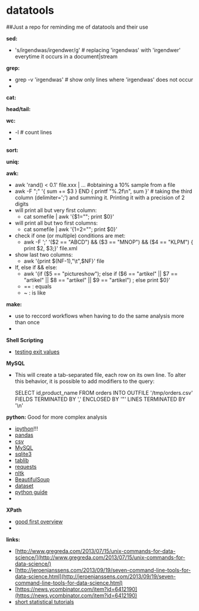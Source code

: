 datatools
=========

##Just a repo for reminding me of datatools and their use


**sed:**
  * 's/irgendwas/irgendwer/g' # replacing 'irgendwas' with 'irgendwer' everytime it occurs in a document|stream

**grep:**
  * grep -v 'irgendwas' # show only lines where 'irgendwas' does not occur
  * 

**cat:**

**head/tail:**

**wc:**
 * -l # count lines
 * 
 
**sort:**

**uniq:**

**awk:**
  * awk 'rand() < 0.1' file.xxx | ... #obtaining a 10% sample from a file
  * awk -F ";" '{ sum += $3 } END { printf "%.2f\n", sum }' # taking the third column (delimiter=';') and summing it. Printing it with a precision of 2 digits
  * will print all but very first column:
    + cat somefile | awk '{$1=""; print $0}'    
  * will print all but two first columns:
    + cat somefile | awk '{$1=$2=""; print $0}'
  * check if one (or multiple) conditions are met:
    + awk -F ';' '($2 == "ABCD") && ($3 == "MNOP") && ($4 == "KLPM") { print $2, $3;}'  file.xml
  * show last two columns:
    + awk '{print $(NF-1),"\t",$NF}' file
  * If, else if && else:
    +  awk '{if ($5 == "pictureshow"); else if ($6 == "artikel" || $7 == "artikel" || $8 == "artikel" || $9 == "artikel") ; else print $0}'
    +  == : equals
    +  ~ : is like

**make:**
  * use to reccord workflows when having to do the same analysis more than once
  * 
  
**Shell Scripting**
  * [testing exit values](blog.sanctum.geek.nz/testing-exit-values-bash/)

**MySQL**
  * This will create a tab-separated file, each row on its own line. To alter this behavior, it is possible to add modifiers to the query:
 
    SELECT id,product_name FROM orders
    INTO OUTFILE '/tmp/orders.csv'
    FIELDS TERMINATED BY ','
    ENCLOSED BY '"'
    LINES TERMINATED BY '\n'

**python:**
  Good for more complex analysis
  * [ipython](http://ipython.org/)!!!
  * [pandas](http://pandas.pydata.org/)
  * [csv](http://docs.python.org/2/library/csv.html)
  * [MySQL](https://code.google.com/p/pymysql/)
  * [sqlite3](http://docs.python.org/2/library/sqlite3.html)
  * [tablib](https://github.com/kennethreitz/tablib)
  * [requests](https://github.com/kennethreitz/requests)
  * [nltk](http://nltk.org/)
  * [BeautifulSoup](http://www.crummy.com/software/BeautifulSoup/)
  * [dataset](http://dataset.readthedocs.org/en/latest/quickstart.html#reading-data-from-tables)
  * [python guide](https://github.com/kennethreitz/python-guide)
  * 

**XPath**
  * [good first overview](http://news.rapgenius.com/Mat-brown-xpath-is-actually-pretty-useful-once-it-stops-being-confusing-lyrics)
  * 
  
**links:**
 * [http://www.gregreda.com/2013/07/15/unix-commands-for-data-science/](http://www.gregreda.com/2013/07/15/unix-commands-for-data-science/)
 * [http://jeroenjanssens.com/2013/09/19/seven-command-line-tools-for-data-science.html](http://jeroenjanssens.com/2013/09/19/seven-command-line-tools-for-data-science.html)
 * [https://news.ycombinator.com/item?id=6412190](https://news.ycombinator.com/item?id=6412190)
 * [short statistical tutorials](http://www.autonlab.org/tutorials/)
